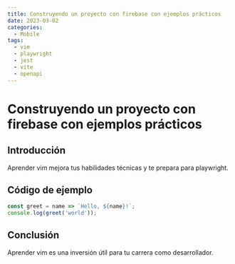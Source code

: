 ```yaml
---
title: Construyendo un proyecto con firebase con ejemplos prácticos
date: 2023-03-02
categories:
  - Mobile
tags:
  - vim
  - playwright
  - jest
  - vite
  - openapi
---
```


# Construyendo un proyecto con firebase con ejemplos prácticos

## Introducción

Aprender vim mejora tus habilidades técnicas y te prepara para playwright.

## Código de ejemplo

```javascript
const greet = name => `Hello, ${name}!`;
console.log(greet('world'));
```

## Conclusión

Aprender vim es una inversión útil para tu carrera como desarrollador.